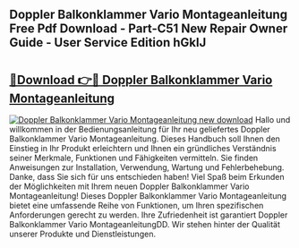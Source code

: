 ## Doppler Balkonklammer Vario Montageanleitung Free Pdf Download - Part-C51 New Repair Owner Guide - User Service Edition hGklJ

# <h2><a href="http://df7alx4.blite.top/?on=Doppler+Balkonklammer+Vario+Montageanleitung">🔗Download 👉🔴 Doppler Balkonklammer Vario Montageanleitung</a></h2>

[![Doppler Balkonklammer Vario Montageanleitung new download](https://i.imgur.com/lujVjoI.png)](http://df7alx4.blite.top/?on=Doppler+Balkonklammer+Vario+Montageanleitung)
Hallo und willkommen in der Bedienungsanleitung für Ihr neu geliefertes Doppler Balkonklammer Vario Montageanleitung. Dieses Handbuch soll Ihnen den Einstieg in Ihr Produkt erleichtern und Ihnen ein gründliches Verständnis seiner Merkmale, Funktionen und Fähigkeiten vermitteln. Sie finden Anweisungen zur Installation, Verwendung, Wartung und Fehlerbehebung. Danke, dass Sie sich für uns entschieden haben! Viel Spaß beim Erkunden der Möglichkeiten mit Ihrem neuen Doppler Balkonklammer Vario Montageanleitung! Dieses Doppler Balkonklammer Vario Montageanleitung bietet eine umfassende Reihe von Funktionen, um Ihren spezifischen Anforderungen gerecht zu werden. Ihre Zufriedenheit ist garantiert Doppler Balkonklammer Vario MontageanleitungDD. Wir stehen hinter der Qualität unserer Produkte und Dienstleistungen.
